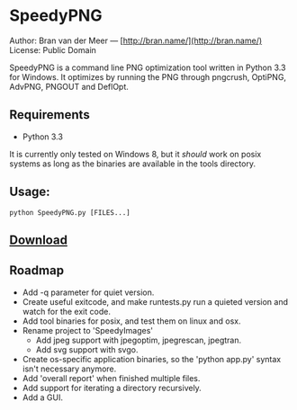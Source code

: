 # SpeedyPNG

Author: Bran van der Meer — [http://bran.name/](http://bran.name/)  
License: Public Domain

SpeedyPNG is a command line PNG optimization tool written in Python 3.3 for Windows. It optimizes by running the PNG through pngcrush, OptiPNG, AdvPNG, PNGOUT and DeflOpt.

## Requirements
- Python 3.3

It is currently only tested on Windows 8, but it _should_ work on posix systems as long as the binaries are available in the tools directory.

## Usage:

	python SpeedyPNG.py [FILES...]

## [Download](https://github.com/branneman/SpeedyPNG/archive/master.zip)

## Roadmap
 - Add -q parameter for quiet version.
 - Create useful exitcode, and make runtests.py run a quieted version and watch for the exit code.
 - Add tool binaries for posix, and test them on linux and osx.
 - Rename project to 'SpeedyImages'
   - Add jpeg support with jpegoptim, jpegrescan, jpegtran.
   - Add svg support with svgo.
 - Create os-specific application binaries, so the 'python app.py' syntax isn't necessary anymore.
 - Add 'overall report' when finished multiple files.
 - Add support for iterating a directory recursively.
 - Add a GUI.
